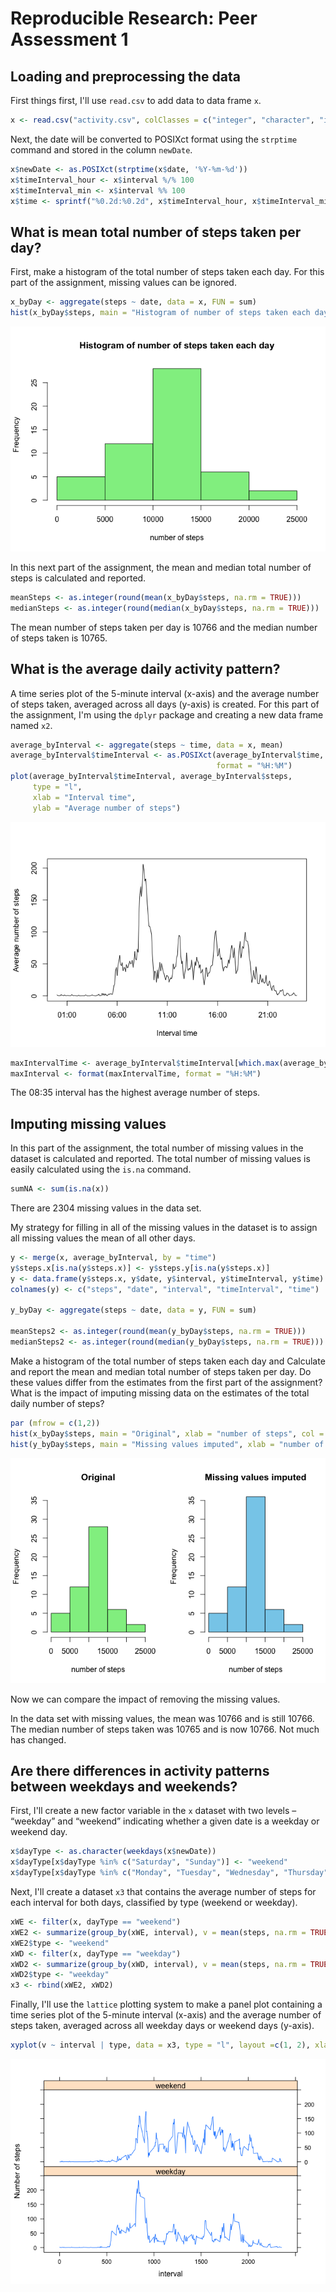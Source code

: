 # Reproducible Research: Peer Assessment 1

## Loading and preprocessing the data

First things first, I'll use `read.csv` to add data to data frame `x`.




```r
x <- read.csv("activity.csv", colClasses = c("integer", "character", "integer"))
```

Next, the date will be converted to POSIXct format using the `strptime` command and stored in the column `newDate`.


```r
x$newDate <- as.POSIXct(strptime(x$date, '%Y-%m-%d'))
x$timeInterval_hour <- x$interval %/% 100
x$timeInterval_min <- x$interval %% 100
x$time <- sprintf("%0.2d:%0.2d", x$timeInterval_hour, x$timeInterval_min)
```

## What is mean total number of steps taken per day?
First, make a histogram of the total number of steps taken each day.  For this part of the assignment, missing values can be ignored.


```r
x_byDay <- aggregate(steps ~ date, data = x, FUN = sum)
hist(x_byDay$steps, main = "Histogram of number of steps taken each day", xlab = "number of steps", col = "lightgreen")
```

![](./PA1_template_files/figure-html/histogram1-1.png) 

In this next part of the assignment, the mean and median total number of steps is calculated and reported.  


```r
meanSteps <- as.integer(round(mean(x_byDay$steps, na.rm = TRUE)))
medianSteps <- as.integer(round(median(x_byDay$steps, na.rm = TRUE)))
```

The mean number of steps taken per day is 10766 and the median number of steps taken is 10765.
    
## What is the average daily activity pattern?

A time series plot of the 5-minute interval (x-axis) and the average number of steps taken, averaged across all days (y-axis) is created.  For this part of the assignment, I'm using the `dplyr` package and creating a new data frame named `x2`.




```r
average_byInterval <- aggregate(steps ~ time, data = x, mean)
average_byInterval$timeInterval <- as.POSIXct(average_byInterval$time,
                                              format = "%H:%M")
plot(average_byInterval$timeInterval, average_byInterval$steps,
     type = "l",
     xlab = "Interval time",
     ylab = "Average number of steps")
```

![](./PA1_template_files/figure-html/activityPattern-1.png) 

```r
maxIntervalTime <- average_byInterval$timeInterval[which.max(average_byInterval$steps)]
maxInterval <- format(maxIntervalTime, format = "%H:%M")
```

The 08:35 interval has the highest average number of steps.

## Imputing missing values

In this part of the assignment, the total number of missing values in the dataset is calculated and reported.  The total number of missing values is easily calculated using the `is.na` command.


```r
sumNA <- sum(is.na(x))
```

There are 2304 missing values in the data set.

My strategy for filling in all of the missing values in the dataset is to assign all missing values the mean of all other days.  


```r
y <- merge(x, average_byInterval, by = "time")
y$steps.x[is.na(y$steps.x)] <- y$steps.y[is.na(y$steps.x)]
y <- data.frame(y$steps.x, y$date, y$interval, y$timeInterval, y$time)
colnames(y) <- c("steps", "date", "interval", "timeInterval", "time")

y_byDay <- aggregate(steps ~ date, data = y, FUN = sum)

meanSteps2 <- as.integer(round(mean(y_byDay$steps, na.rm = TRUE)))
medianSteps2 <- as.integer(round(median(y_byDay$steps, na.rm = TRUE)))
```

Make a histogram of the total number of steps taken each day and Calculate and report the mean and median total number of steps taken per day. Do these values differ from the estimates from the first part of the assignment? What is the impact of imputing missing data on the estimates of the total daily number of steps?


```r
par (mfrow = c(1,2))
hist(x_byDay$steps, main = "Original", xlab = "number of steps", col = "lightgreen", ylim = c(0, 35))
hist(y_byDay$steps, main = "Missing values imputed", xlab = "number of steps", col = "skyblue", ylim = c(0, 35))
```

![](./PA1_template_files/figure-html/histogram2-1.png) 

Now we can compare the impact of removing the missing values.  

In the data set with missing values, the mean was 10766 and is still 10766. The median number of steps taken was 10765 and is now 10766.  Not much has changed.

## Are there differences in activity patterns between weekdays and weekends?

First, I'll create a new factor variable in the `x` dataset with two levels – “weekday” and “weekend” indicating whether a given date is a weekday or weekend day.


```r
x$dayType <- as.character(weekdays(x$newDate))
x$dayType[x$dayType %in% c("Saturday", "Sunday")] <- "weekend"
x$dayType[x$dayType %in% c("Monday", "Tuesday", "Wednesday", "Thursday", "Friday")] <- "weekday"
```

Next, I'll create a dataset `x3` that contains the average number of steps for each interval for both days, classified by type (weekend or weekday).


```r
xWE <- filter(x, dayType == "weekend")
xWE2 <- summarize(group_by(xWE, interval), v = mean(steps, na.rm = TRUE))
xWE2$type <- "weekend"
xWD <- filter(x, dayType == "weekday")
xWD2 <- summarize(group_by(xWD, interval), v = mean(steps, na.rm = TRUE))
xWD2$type <- "weekday"
x3 <- rbind(xWE2, xWD2)
```

Finally, I'll use the `lattice` plotting system to make a panel plot containing a time series plot of the 5-minute interval (x-axis) and the average number of steps taken, averaged across all weekday days or weekend days (y-axis).




```r
xyplot(v ~ interval | type, data = x3, type = "l", layout =c(1, 2), xlab = "interval", ylab = "Number of steps")
```

![](./PA1_template_files/figure-html/panel-1.png) 
